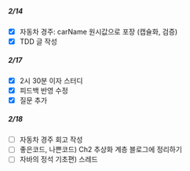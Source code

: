 ##### 2/14

- [x] 자동차 경주: carName 원시값으로 포장 (캡슐화, 검증)
- [x] TDD 글 작성

##### 2/17

- [x] 2시 30분 이자 스터디
- [x] 피드백 반영 수정
- [x] 질문 추가

##### 2/18
- [ ] 자동차 경주 회고 작성
- [ ] 좋은코드, 나쁜코드) Ch2 추상화 계층 블로그에 정리하기
- [ ] 자바의 정석 기초편) 스레드
